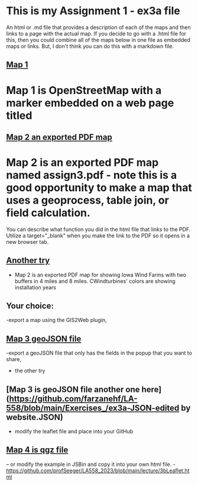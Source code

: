 # This is my Assignment 1 - ex3a file


An html or .md file that provides a description of each of the maps and then links to a page with the actual map. If you decide to go with a .html file for this,
then you could combine all of the maps below in one file as embedded maps or links. But, I don't think you can do this with a markdown file. 

## [Map 1](Assign3a.html)
# Map 1 is OpenStreetMap with a marker embedded on a web page titled


## [Map 2 an exported PDF map](ex3a-geopdf.pdf)
# Map 2 is an exported PDF map named assign3.pdf - note this is a good opportunity to make a map that uses a geoprocess, table join, or field calculation. 
You can describe what function you did in the html file that links to the PDF. Utilize a target="_blank" when you make the link to the PDF so it opens in a new 
browser tab.
## [Another try](Map.pdf)
- Map 2 is an exported PDF map for showing Iowa Wind Farms with two buffers in 4 miles and 8 miles. CWindturbines' colors are showing installation years

## Your choice:  

-export a map using the GIS2Web plugin,  

## [Map 3  geoJSON file](https://github.com/farzanehf/LA-558/blob/main/Exercises_/ex3a-JSON.geojson)
-export a geoJSON file that only has the fields in the popup that you want to share, 

- the other try
## [Map 3 is geoJSON file another one here](https://github.com/farzanehf/LA-558/blob/main/Exercises_/ex3a-JSON-edited by website.JSON)




- modify the leaflet file and place into your GitHub 
## [Map 4 is qgz file](https://github.com/farzanehf/LA-558/blob/main/Exercises_/ex3a-part4.qgz)

– or modify the example in JSBin and copy it into your own html file. -  https://github.com/profSeeger/LA558_2023/blob/main/lecture/3bLeaflet.html  

 
